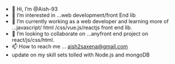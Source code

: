 - 👋 Hi, I’m @Aish-93
- 👀 I’m interested in ...web development/front End lib
- 🌱 I’m currently working as a web developer and learning more of ...javascript/ html /css/vue.js/reactjs front end lib.
- 💞️ I’m looking to collaborate on ...anyfront end project on react/js/css/html.
- 📫 How to reach me ... aish2saxena@gmail.com
- update on my skill sets tolled with Node.js and mongoDB

<!---
Aish-93/Aish-93 is a ✨ special ✨ repository because its `README.md` (this file) appears on your GitHub profile.
You can click the Preview link to take a look at your changes.
--->
